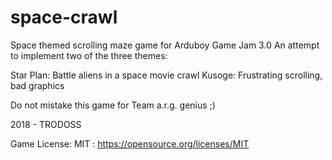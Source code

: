 # space-crawl

Space themed scrolling maze game for Arduboy Game Jam 3.0
An attempt to implement two of the three themes:

Star Plan: Battle aliens in a space movie crawl
Kusoge: Frustrating scrolling, bad graphics

Do not mistake this game for Team a.r.g. genius ;)

2018 - TRODOSS

Game License: MIT : https://opensource.org/licenses/MIT
